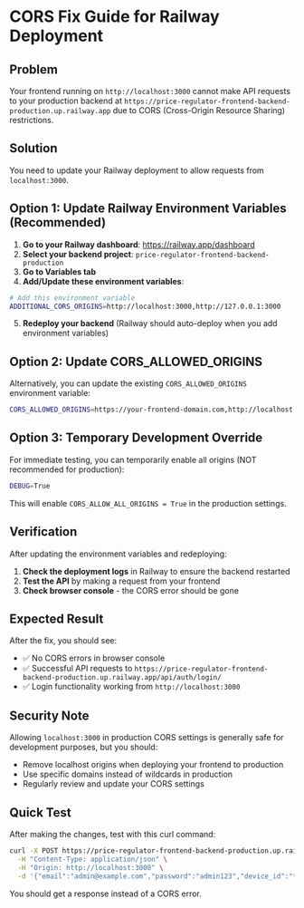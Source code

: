 # CORS Fix Guide for Railway Deployment

## Problem
Your frontend running on `http://localhost:3000` cannot make API requests to your production backend at `https://price-regulator-frontend-backend-production.up.railway.app` due to CORS (Cross-Origin Resource Sharing) restrictions.

## Solution
You need to update your Railway deployment to allow requests from `localhost:3000`.

## Option 1: Update Railway Environment Variables (Recommended)

1. **Go to your Railway dashboard**: https://railway.app/dashboard
2. **Select your backend project**: `price-regulator-frontend-backend-production`
3. **Go to Variables tab**
4. **Add/Update these environment variables**:

```bash
# Add this environment variable
ADDITIONAL_CORS_ORIGINS=http://localhost:3000,http://127.0.0.1:3000
```

5. **Redeploy your backend** (Railway should auto-deploy when you add environment variables)

## Option 2: Update CORS_ALLOWED_ORIGINS

Alternatively, you can update the existing `CORS_ALLOWED_ORIGINS` environment variable:

```bash
CORS_ALLOWED_ORIGINS=https://your-frontend-domain.com,http://localhost:3000,http://127.0.0.1:3000
```

## Option 3: Temporary Development Override

For immediate testing, you can temporarily enable all origins (NOT recommended for production):

```bash
DEBUG=True
```

This will enable `CORS_ALLOW_ALL_ORIGINS = True` in the production settings.

## Verification

After updating the environment variables and redeploying:

1. **Check the deployment logs** in Railway to ensure the backend restarted
2. **Test the API** by making a request from your frontend
3. **Check browser console** - the CORS error should be gone

## Expected Result

After the fix, you should see:
- ✅ No CORS errors in browser console
- ✅ Successful API requests to `https://price-regulator-frontend-backend-production.up.railway.app/api/auth/login/`
- ✅ Login functionality working from `http://localhost:3000`

## Security Note

Allowing `localhost:3000` in production CORS settings is generally safe for development purposes, but you should:
- Remove localhost origins when deploying your frontend to production
- Use specific domains instead of wildcards in production
- Regularly review and update your CORS settings

## Quick Test

After making the changes, test with this curl command:

```bash
curl -X POST https://price-regulator-frontend-backend-production.up.railway.app/api/auth/login/ \
  -H "Content-Type: application/json" \
  -H "Origin: http://localhost:3000" \
  -d '{"email":"admin@example.com","password":"admin123","device_id":"test"}'
```

You should get a response instead of a CORS error.
